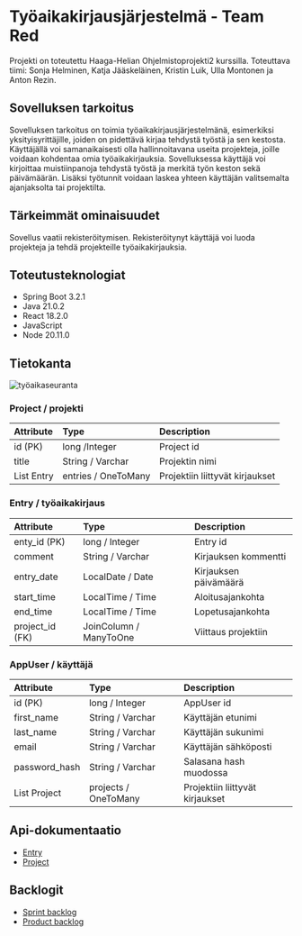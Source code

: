 # Työaikakirjausjärjestelmä - Team Red

Projekti on toteutettu Haaga-Helian Ohjelmistoprojekti2 kurssilla.
Toteuttava tiimi: Sonja Helminen, Katja Jääskeläinen, Kristin Luik, Ulla Montonen ja Anton Rezin. 


## Sovelluksen tarkoitus

Sovelluksen tarkoitus on toimia työaikakirjausjärjestelmänä, esimerkiksi yksityisyrittäjille, joiden on pidettävä kirjaa tehdystä työstä ja sen kestosta. Käyttäjällä voi samanaikaisesti olla hallinnoitavana useita projekteja, joille voidaan kohdentaa omia työaikakirjauksia. Sovelluksessa käyttäjä voi kirjoittaa muistiinpanoja tehdystä työstä ja merkitä työn keston sekä päivämäärän. Lisäksi työtunnit voidaan laskea yhteen käyttäjän valitsemalta ajanjaksolta tai projektilta.


## Tärkeimmät ominaisuudet

Sovellus vaatii rekisteröitymisen. Rekisteröitynyt käyttäjä voi luoda projekteja ja tehdä projekteille työaikakirjauksia.

## Toteutusteknologiat
* Spring Boot 3.2.1
* Java 21.0.2
* React 18.2.0
* JavaScript
* Node 20.11.0

## Tietokanta

![työaikaseuranta](https://github.com/TeamRed-Ohjelmistoprojekti2/TimeManagement/assets/91193039/da0099c9-94fb-4109-b955-0dba29ac7042)

### Project / projekti

| Attribute     | Type                    | Description                    |
|:------------- |:------------------------|:-------------------------------|
| id (PK)       | long /Integer           | Project id                     |
| title         | String / Varchar        | Projektin nimi                 |
| List Entry    | entries / OneToMany     | Projektiin liittyvät kirjaukset|

### Entry / työaikakirjaus

| Attribute       | Type                    | Description                    |
|:--------------- |:------------------------|:-------------------------------|
| enty_id (PK)    | long / Integer          | Entry id                       |
| comment         | String / Varchar        | Kirjauksen kommentti           |
| entry_date      | LocalDate / Date        | Kirjauksen päivämäärä          |
| start_time      | LocalTime / Time        | Aloitusajankohta               |
| end_time        | LocalTime / Time        | Lopetusajankohta               |
| project_id (FK) | JoinColumn / ManyToOne  | Viittaus projektiin            |

### AppUser / käyttäjä

| Attribute     | Type                    | Description                    |
|:------------- |:------------------------|:-------------------------------|
| id (PK)       | long / Integer          | AppUser id                     |
| first_name    | String / Varchar        | Käyttäjän etunimi              |
| last_name     | String / Varchar        | Käyttäjän sukunimi             |
| email         | String / Varchar        | Käyttäjän sähköposti           |
| password_hash | String / Varchar        | Salasana hash muodossa         |
| List Project  | projects / OneToMany    | Projektiin liittyvät kirjaukset|

## Api-dokumentaatio

* [Entry](api-docs/entry/)
* [Project](api-docs/project/)

## Backlogit

* [Sprint backlog](https://github.com/orgs/TeamRed-Ohjelmistoprojekti2/projects/3/views/2)
* [Product backlog](https://github.com/orgs/TeamRed-Ohjelmistoprojekti2/projects/3)
